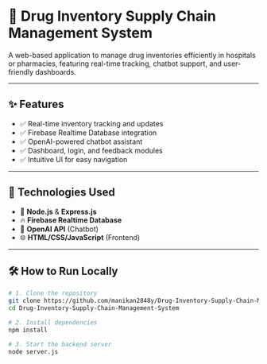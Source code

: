# 💊 Drug Inventory Supply Chain Management System

A web-based application to manage drug inventories efficiently in hospitals or pharmacies, featuring real-time tracking, chatbot support, and user-friendly dashboards.


---

## ✨ Features

- ✅ Real-time inventory tracking and updates
- ✅ Firebase Realtime Database integration
- ✅ OpenAI-powered chatbot assistant
- ✅ Dashboard, login, and feedback modules
- ✅ Intuitive UI for easy navigation

---

## 🚀 Technologies Used

- 🔧 **Node.js** & **Express.js**
- 🔥 **Firebase Realtime Database**
- 🧠 **OpenAI API** (Chatbot)
- 🌐 **HTML/CSS/JavaScript** (Frontend)

---

## 🛠️ How to Run Locally

```bash
# 1. Clone the repository
git clone https://github.com/manikan2848y/Drug-Inventory-Supply-Chain-Management-System.git
cd Drug-Inventory-Supply-Chain-Management-System

# 2. Install dependencies
npm install

# 3. Start the backend server
node server.js
